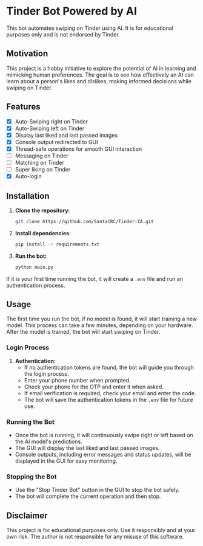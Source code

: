# Tinder Bot Powered by AI

This bot automates swiping on Tinder using AI. It is for educational purposes only and is not endorsed by Tinder.

## Motivation

This project is a hobby initiative to explore the potential of AI in learning and mimicking human preferences. The goal is to see how effectively an AI can learn about a person's likes and dislikes, making informed decisions while swiping on Tinder.

## Features

- [x] Auto-Swiping right on Tinder
- [x] Auto-Swiping left on Tinder
- [x] Display last liked and last passed images
- [x] Console output redirected to GUI
- [x] Thread-safe operations for smooth GUI interaction
- [ ] Messaging on Tinder
- [ ] Matching on Tinder
- [ ] Super liking on Tinder
- [x] Auto-login

## Installation

1. **Clone the repository:**
   ```sh
   git clone https://github.com/SantaCRC/Tinder-IA.git
   ```
2. **Install dependencies:**
   ```sh
   pip install -r requirements.txt
   ```
3. **Run the bot:**
   ```sh
   python main.py
   ```

If it is your first time running the bot, it will create a `.env` file and run an authentication process.

## Usage

The first time you run the bot, if no model is found, it will start training a new model. This process can take a few minutes, depending on your hardware. After the model is trained, the bot will start swiping on Tinder.

### Login Process

1. **Authentication:**
   - If no authentication tokens are found, the bot will guide you through the login process.
   - Enter your phone number when prompted.
   - Check your phone for the OTP and enter it when asked.
   - If email verification is required, check your email and enter the code.
   - The bot will save the authentication tokens in the `.env` file for future use.

### Running the Bot

- Once the bot is running, it will continuously swipe right or left based on the AI model's predictions.
- The GUI will display the last liked and last passed images.
- Console outputs, including error messages and status updates, will be displayed in the GUI for easy monitoring.

### Stopping the Bot

- Use the "Stop Tinder Bot" button in the GUI to stop the bot safely.
- The bot will complete the current operation and then stop.

## Disclaimer

This project is for educational purposes only. Use it responsibly and at your own risk. The author is not responsible for any misuse of this software.